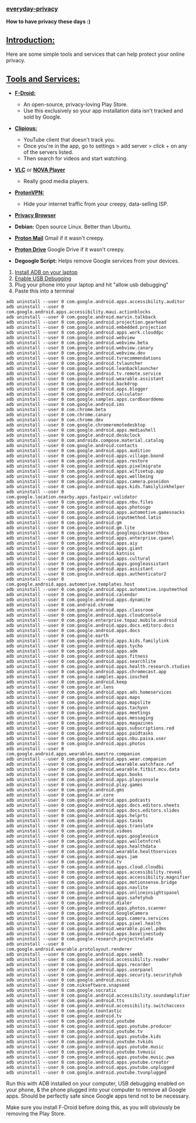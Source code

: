 ### [everyday-privacy](#)

**How to have privacy these days :)**

## [Introduction:](#)

Here are some simple tools and services that can help protect your online privacy.

## [Tools and Services:](#)

- **[F-Droid:](https://f-droid.org/en/)**
  - An open-source, privacy-loving Play Store.
  - Use this exclusively so your app installation data isn't tracked and sold by Google.

- **[Clipious:](https://f-droid.org/en/packages/com.github.lamarios.clipious/)**
  - YouTube client that doesn't track you.
  - Once you're in the app, go to settings > add server > click + on any of the servers listed.
  - Then search for videos and start watching.

- **[VLC](https://f-droid.org/en/packages/org.videolan.vlc/)** or **[NOVA Player](https://f-droid.org/en/packages/org.courville.nova/)**
  - Really good media players.

- **[ProtonVPN:](https://f-droid.org/en/packages/ch.protonvpn.android/)**
  - Hide your internet traffic from your creepy, data-selling ISP.

- **[Privacy Browser](https://f-droid.org/en/packages/com.stoutner.privacybrowser.standard/)**

- **Debian:**
  Open source Linux. Better than Ubuntu. 

- **[Proton Mail](https://account.proton.me/mail)**
  Gmail if it wasn't creepy.

- **[Proton Drive](https://proton.me/drive)**
  Google Drive if it wasn't creepy.

- **Degoogle Script:**
  Helps remove Google services from your devices.

1. [Install ADB on your laptop](https://www.xda-developers.com/install-adb-windows-macos-linux/)
2. [Enable USB Debugging](https://developer.android.com/studio/debug/dev-options)
3. Plug your phone into your laptop and hit "allow usb debugging"
4. Paste this into a terminal 
```
adb uninstall --user 0 com.google.android.apps.accessibility.auditor
adb uninstall --user 0 com.google.android.apps.accessibility.maui.actionblocks
adb uninstall --user 0 com.google.android.marvin.talkback
adb uninstall --user 0 com.google.android.projection.gearhead
adb uninstall --user 0 com.google.android.embedded.projection
adb uninstall --user 0 com.google.android.apps.work.clouddpc
adb uninstall --user 0 com.google.android.webview
adb uninstall --user 0 com.google.android.webview.beta
adb uninstall --user 0 com.google.android.webview.canary
adb uninstall --user 0 com.google.android.webview.dev
adb uninstall --user 0 com.google.android.tvrecommendations
adb uninstall --user 0 com.google.android.tvlauncher
adb uninstall --user 0 com.google.android.leanbacklauncher
adb uninstall --user 0 com.google.android.tv.remote.service
adb uninstall --user 0 com.google.android.wearable.assistant
adb uninstall --user 0 com.google.android.backdrop
adb uninstall --user 0 com.google.android.apps.blogger
adb uninstall --user 0 com.google.android.calculator
adb uninstall --user 0 com.google.samples.apps.cardboarddemo
adb uninstall --user 0 com.google.android.ims
adb uninstall --user 0 com.chrome.beta
adb uninstall --user 0 com.chrome.canary
adb uninstall --user 0 com.chrome.dev
adb uninstall --user 0 com.google.chromeremotedesktop
adb uninstall --user 0 com.google.android.apps.mediashell
adb uninstall --user 0 com.google.android.deskclock
adb uninstall --user 0 com.androidx.compose.material.catalog
adb uninstall --user 0 com.google.android.contacts
adb uninstall --user 0 com.google.android.apps.audition
adb uninstall --user 0 com.google.android.apps.village.boond
adb uninstall --user 0 com.google.android.apps.restore
adb uninstall --user 0 com.google.android.apps.pixelmigrate
adb uninstall --user 0 com.google.android.apps.wifisetup.app
adb uninstall --user 0 com.google.android.apps.wellbeing
adb uninstall --user 0 com.google.android.apps.camera.poseidon
adb uninstall --user 0 com.google.android.apps.kids.familylinkhelper
adb uninstall --user 0 com.google.location.nearby.apps.fastpair.validator
adb uninstall --user 0 com.google.android.apps.nbu.files
adb uninstall --user 0 com.google.android.apps.photosgo
adb uninstall --user 0 com.google.android.apps.automotive.gamesnacks
adb uninstall --user 0 com.google.android.inputmethod.latin
adb uninstall --user 0 com.google.android.gm
adb uninstall --user 0 com.google.android.gm.lite
adb uninstall --user 0 com.google.android.googlequicksearchbox
adb uninstall --user 0 com.google.android.apps.enterprise.cpanel
adb uninstall --user 0 com.google.android.apps.aiy
adb uninstall --user 0 com.google.android.apps.giant
adb uninstall --user 0 com.google.android.katniss
adb uninstall --user 0 com.google.android.apps.cultural
adb uninstall --user 0 com.google.android.apps.googleassistant
adb uninstall --user 0 com.google.android.apps.assistant
adb uninstall --user 0 com.google.android.apps.authenticator2
adb uninstall --user 0 com.google.android.apps.automotive.templates.host
adb uninstall --user 0 com.google.android.apps.automotive.inputmethod
adb uninstall --user 0 com.google.android.calendar
adb uninstall --user 0 com.google.android.apps.dynamite
adb uninstall --user 0 com.android.chrome
adb uninstall --user 0 com.google.android.apps.classroom
adb uninstall --user 0 com.google.android.apps.cloudconsole
adb uninstall --user 0 com.google.enterprise.topaz.mobile.android
adb uninstall --user 0 com.google.android.apps.docs.editors.docs
adb uninstall --user 0 com.google.android.apps.docs
adb uninstall --user 0 com.google.earth
adb uninstall --user 0 com.google.android.apps.kids.familylink
adb uninstall --user 0 com.google.android.apps.tycho
adb uninstall --user 0 com.google.android.apps.adm
adb uninstall --user 0 com.google.android.apps.fitness
adb uninstall --user 0 com.google.android.apps.searchlite
adb uninstall --user 0 com.google.android.apps.health.research.studies
adb uninstall --user 0 com.google.android.apps.chromecast.app
adb uninstall --user 0 com.google.samples.apps.iosched
adb uninstall --user 0 com.google.android.keep
adb uninstall --user 0 com.google.ar.lens
adb uninstall --user 0 com.google.android.apps.ads.homeservices
adb uninstall --user 0 com.google.android.apps.maps
adb uninstall --user 0 com.google.android.apps.mapslite
adb uninstall --user 0 com.google.android.apps.tachyon
adb uninstall --user 0 com.google.android.apps.meetings
adb uninstall --user 0 com.google.android.apps.messaging
adb uninstall --user 0 com.google.android.apps.magazines
adb uninstall --user 0 com.google.android.apps.subscriptions.red
adb uninstall --user 0 com.google.android.apps.paidtasks
adb uninstall --user 0 com.google.android.apps.nbu.paisa.user
adb uninstall --user 0 com.google.android.apps.photos
adb uninstall --user 0 com.google.android.apps.wearables.maestro.companion
adb uninstall --user 0 com.google.android.apps.wear.companion
adb uninstall --user 0 com.google.android.wearable.watchface.rwf
adb uninstall --user 0 com.google.android.wearable.fitbit.mcu.data
adb uninstall --user 0 com.google.android.apps.books
adb uninstall --user 0 com.google.android.apps.playconsole
adb uninstall --user 0 com.google.android.play.games
adb uninstall --user 0 com.google.android.gms
adb uninstall --user 0 com.google.ar.core
adb uninstall --user 0 com.google.android.apps.podcasts
adb uninstall --user 0 com.google.android.apps.docs.editors.sheets
adb uninstall --user 0 com.google.android.apps.docs.editors.slides
adb uninstall --user 0 com.google.android.apps.helprtc
adb uninstall --user 0 com.google.android.apps.tasks
adb uninstall --user 0 com.google.android.apps.translate
adb uninstall --user 0 com.google.android.videos
adb uninstall --user 0 com.google.android.apps.googlevoice
adb uninstall --user 0 com.google.android.apps.walletnfcrel
adb uninstall --user 0 com.google.android.apps.healthdata
adb uninstall --user 0 com.google.android.wearable.healthservices
adb uninstall --user 0 com.google.android.apps.jam
adb uninstall --user 0 com.google.android.tv
adb uninstall --user 0 com.google.android.apps.cloud.cloudbi
adb uninstall --user 0 com.google.android.apps.accessibility.reveal
adb uninstall --user 0 com.google.android.apps.accessibility.magnifier
adb uninstall --user 0 com.google.android.apps.motionsense.bridge
adb uninstall --user 0 com.google.android.apps.navlite
adb uninstall --user 0 com.google.android.apps.onlineinsightspanel
adb uninstall --user 0 com.google.android.apps.safetyhub
adb uninstall --user 0 com.google.android.dialer
adb uninstall --user 0 com.google.android.apps.photos.scanner
adb uninstall --user 0 com.google.android.GoogleCamera
adb uninstall --user 0 com.google.android.apps.camera.services
adb uninstall --user 0 com.google.android.apps.pixel.health
adb uninstall --user 0 com.google.android.wearable.pixel.pdms
adb uninstall --user 0 com.google.android.apps.baselinestudy
adb uninstall --user 0 com.google.research.projectrelate
adb uninstall --user 0 com.google.android.wearable.protolayout.renderer
adb uninstall --user 0 com.google.android.apps.seekh
adb uninstall --user 0 com.google.android.accessibility.reader
adb uninstall --user 0 com.google.android.apps.recorder
adb uninstall --user 0 com.google.android.apps.userpanel
adb uninstall --user 0 com.google.android.apps.security.securityhub
adb uninstall --user 0 com.google.android.euicc
adb uninstall --user 0 com.niksoftware.snapseed
adb uninstall --user 0 com.google.socratic
adb uninstall --user 0 com.google.android.accessibility.soundamplifier
adb uninstall --user 0 com.google.android.tts
adb uninstall --user 0 com.google.android.accessibility.switchaccess
adb uninstall --user 0 com.google.toontastic
adb uninstall --user 0 com.google.android.tv
adb uninstall --user 0 com.google.android.youtube
adb uninstall --user 0 com.google.android.apps.youtube.producer
adb uninstall --user 0 com.google.android.youtube.tv
adb uninstall --user 0 com.google.android.apps.youtube.kids
adb uninstall --user 0 com.google.android.youtube.tvkids
adb uninstall --user 0 com.google.android.apps.youtube.music
adb uninstall --user 0 com.google.android.youtube.tvmusic
adb uninstall --user 0 com.google.android.apps.youtube.music.pwa
adb uninstall --user 0 com.google.android.apps.youtube.creator
adb uninstall --user 0 com.google.android.apps.youtube.unplugged
adb uninstall --user 0 com.google.android.youtube.tvunplugged
```

Run this with ADB installed on your computer, USB debugging enabled on your phone, & the phone plugged into your computer to remove all Google apps. Should be perfectly safe since Google apps tend not to be necessary.

Make sure you install F-Droid before doing this, as you will obviously be removing the Play Store. 
